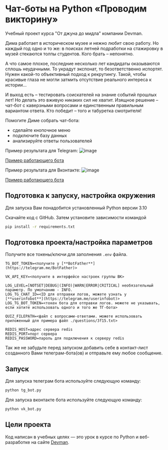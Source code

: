 # Чат-боты на Python «Проводим викторину»

Учебный проект курса "От джуна до мидла" компании Devman.

Дима работает в историческом музее и нежно любит свою работу. Но каждый год одно и то же: в поисках летней подработки на стажировку в музей стекаются толпы студентов. Кого брать – непонятно.

А что самое плохое, последние несколько лет кандидаты оказываются сплошь неудачными. То украдут экспонат, то безответственно испортят. Нужен какой-то объективный подход к рекрутингу. Такой, чтобы красивые глаза не могли затмить отсутствие реального интереса к истории…

И выход есть – тестировать соискателей на знание событий прошлых лет! Но делать это вживую никаких сил не хватит. Изящное решение – чат-бот с каверзными вопросами и единственным правильным вариантом ответа. Кто победит – того и табуретка смотрителя!

Помогите Диме собрать чат-бота:

- сделайте кнопочное меню
- подключите базу данных
- анализируйте ответы пользователей

Пример результата для Telegram:
![image](https://dvmn.org/media/filer_public/e9/eb/e9ebd8aa-17dd-4e82-9f00-aad21dc2d16c/examination_tg.gif)

[Пример работающего бота](https://t.me/suppservbot)  

Пример результата для Вконтакте:
![image](https://dvmn.org/media/filer_public/aa/c8/aac86f90-29b6-44bb-981e-02c8e11e69f7/examination_vk.gif)

[Пример работающего бота](https://vk.com/im?sel=-224268229)

## Подготовка к запуску, настройка окружения

Для запуска Вам понадобится установленный Python версии 3.10

Скачайте код с GitHub. Затем установите зависимости командой

```sh
pip install -r requirements.txt
```

## Подготовка проекта/настройка параметров

Получите все токены/ключи для заполнения `.env` файла.

```.env
TG_BOT_TOKEN=<получите у [**BotFather**](https://telegram.me/BotFather)>

VK_API_KEY=<получите в интерфейсе настроек группы ВК>

LOG_LEVEL=[NOTSET|DEBUG|(INFO)|WARN|ERROR|CRITICAL] необязательный параметр. По умолчанию - INFO.
LOG_TG_CHAT_ID=<ID для отправки логов, можете узнать у [**userinfobot**](https://telegram.me/userinfobot)>
LOG_TG_BOT_TOKEN=<токен бота для отправки логов. можете не указывать, если хотите использовать одного и того же ТГ-бота>

QUIZ_FILEPATH=<файл с вопросами-ответами. можете использовать приложенный для примера файл ./questions/3f15.txt>

REDIS_HOST=адрес сервера redis
REDIS_PORT=порт сервера
REDIS_PASSWORD=пароль для подключения к серверу redis
```

Так же не забудьте перед запуском добавить себе в контакт-лист созданного Вами телеграм-бота(ов) и отправьте ему любое сообщение.

## Запуск

Для запуска телеграм бота используйте следующую команду:

```sh
python tg_bot.py
```

Для запуска вконтакте бота используйте следующую команду:

```sh
python vk_bot.py
```

## Цели проекта

Код написан в учебных целях — это урок в курсе по Python и веб-разработке на сайте [Devman](https://dvmn.org).
